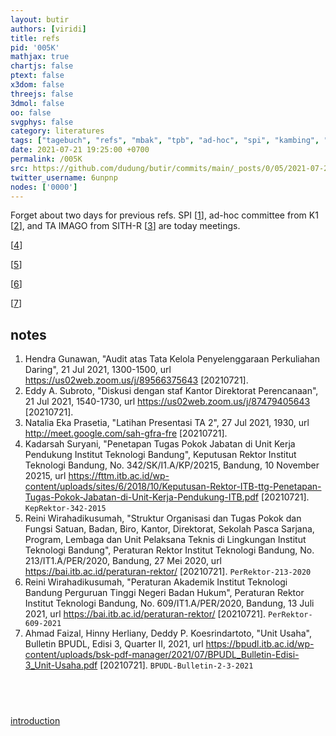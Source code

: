 ```yaml
---
layout: butir
authors: [viridi]
title: refs
pid: '005K'
mathjax: true
chartjs: false
ptext: false
x3dom: false
threejs: false
3dmol: false
oo: false
svgphys: false
category: literatures
tags: ["tagebuch", "refs", "mbak", "tpb", "ad-hoc", "spi", "kambing", "kurban", "nata", "imago", "sith", "bpudl", "tupoksi", "pak", "peraturan akademik"]
date: 2021-07-21 19:25:00 +0700
permalink: /005K
src: https://github.com/dudung/butir/commits/main/_posts/0/05/2021-07-21-refs.md
twitter_username: 6unpnp
nodes: ['0000']
---
```

Forget about two days for previous refs. SPI [[1](#r01)], ad-hoc committee from K1 [[2](#r02)], and TA IMAGO from SITH-R [[3](#r03)] are today meetings.

[[4](#r04)]

[[5](#r05)]

[[6](#r06)]

[[7](#r07)]

## notes
1. <a name="r01"></a>Hendra Gunawan, "Audit atas Tata Kelola
Penyelenggaraan Perkuliahan Daring", 21 Jul 2021, 1300-1500, url <https://us02web.zoom.us/j/89566375643> [20210721].
2. <a name="r02"></a>Eddy A. Subroto, "Diskusi dengan staf Kantor Direktorat Perencanaan", 21 Jul 2021, 1540-1730, url <https://us02web.zoom.us/j/87479405643> [20210721].
3. <a name="r03"></a>Natalia Eka Prasetia, "Latihan Presentasi TA 2", 27 Jul 2021, 1930, url <http://meet.google.com/sah-gfra-fre> [20210721].
4. <a name="r04"></a>Kadarsah Suryani, "Penetapan Tugas Pokok Jabatan di Unit Kerja Pendukung Institut Teknologi Bandung", Keputusan Rektor Institut Teknologi Bandung, No. 342/SK/I1.A/KP/20215, Bandung, 10 November 20215, url <https://fttm.itb.ac.id/wp-content/uploads/sites/6/2018/10/Keputusan-Rektor-ITB-ttg-Penetapan-Tugas-Pokok-Jabatan-di-Unit-Kerja-Pendukung-ITB.pdf> [20210721]. `KepRektor-342-2015`
5. <a name="r05"></a>Reini Wirahadikusumah, "Struktur Organisasi dan Tugas Pokok dan Fungsi Satuan, Badan, Biro, Kantor, Direktorat, Sekolah Pasca Sarjana, Program, Lembaga dan Unit Pelaksana Teknis di Lingkungan Institut Teknologi Bandung", Peraturan Rektor Institut Teknologi Bandung, No. 213/IT1.A/PER/2020, Bandung, 27 Mei 2020, url <https://bai.itb.ac.id/peraturan-rektor/> [20210721]. `PerRektor-213-2020`
6. <a name="r06"></a>Reini Wirahadikusumah, "Peraturan Akademik Institut Teknologi Bandung Perguruan Tinggi Negeri Badan Hukum", Peraturan Rektor Institut Teknologi Bandung, No. 609/IT1.A/PER/2020, Bandung, 13 Juli 2021, url <https://bai.itb.ac.id/peraturan-rektor/> [20210721]. `PerRektor-609-2021`
7. <a name="r07"></a>Ahmad Faizal, Hinny Herliany, Deddy P. Koesrindartoto, "Unit Usaha", Bulletin BPUDL, Edisi 3, Quarter II, 2021, url <https://bpudl.itb.ac.id/wp-content/uploads/bsk-pdf-manager/2021/07/BPUDL_Bulletin-Edisi-3_Unit-Usaha.pdf> [20210721]. `BPUDL-Bulletin-2-3-2021`


## &nbsp;
[introduction](0000)
